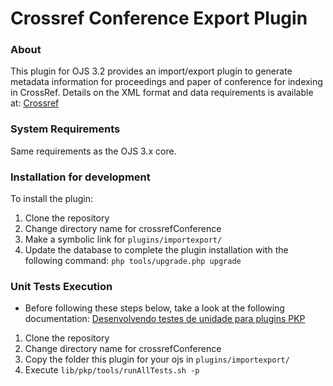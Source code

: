 # Crossref Conference Export Plugin


### About
This plugin for OJS 3.2 provides an import/export plugin to generate metadata information for proceedings and paper of conference for indexing in CrossRef. Details on the XML format and data requirements is available at: [Crossref](http://www.crossref.org/schema)

### System Requirements

Same requirements as the OJS 3.x core.

### Installation  for development

To install the plugin:
1. Clone the repository
2. Change directory name for crossrefConference
3. Make a symbolic link for `plugins/importexport/`
4. Update the database to complete the plugin installation with the following command: `php tools/upgrade.php upgrade`

### Unit Tests Execution 
- Before following these steps below, take a look at the following documentation: [Desenvolvendo testes de unidade para plugins PKP](https://gitlab.lepidus.com.br/documentacao-e-tarefas/desenvolvimento_e_infra/-/wikis/Desenvolvendo-testes-de-unidade-para-plugins-PKP)

1. Clone the repository
2. Change directory name for crossrefConference
3. Copy the folder this plugin for your ojs in `plugins/importexport/`
4. Execute `lib/pkp/tools/runAllTests.sh -p`

